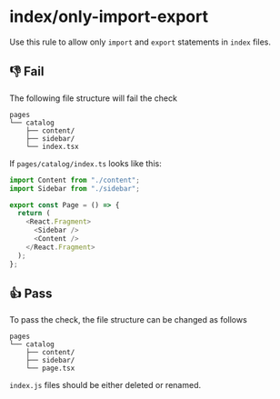 # index/only-import-export

Use this rule to allow only `import` and `export` statements in `index` files.

## :thumbsdown: Fail

The following file structure will fail the check

```
pages
└── catalog
    ├── content/
    ├── sidebar/
    └── index.tsx
```

If `pages/catalog/index.ts` looks like this:

```js
import Content from "./content";
import Sidebar from "./sidebar";

export const Page = () => {
  return (
    <React.Fragment>
      <Sidebar />
      <Content />
    </React.Fragment>
  );
};
```

## :thumbsup: Pass

To pass the check, the file structure can be changed as follows

```
pages
└── catalog
    ├── content/
    ├── sidebar/
    └── page.tsx
```

`index.js` files should be either deleted or renamed.

